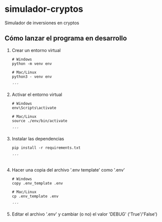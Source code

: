 # simulador-cryptos

Simulador de inversiones en cryptos

## Cómo lanzar el programa en desarrollo

1. Crear un entorno virtual 
    ```
    # Windows
    python -m venv env

    # Mac/Linux
    python3 - venv env

    ´´´

2. Activar el entorno virtual
    ```
    # Windows
    env\Scripts\activate

    # Mac/Linux
    source ./env/bin/activate

    ´´´

3. Instalar las dependencias
    ```
    pip install -r requirements.txt

    ´´´


4. Hacer una copia del archivo '.env template' como '.env'
    ```
    # Windows
    copy .env_template .env

    # Mac/Linux
    cp .env_template .env
    
    ´´´

5. Editar el archivo '.env' y cambiar (o no) el valor 'DEBUG' ('True'/'False')

